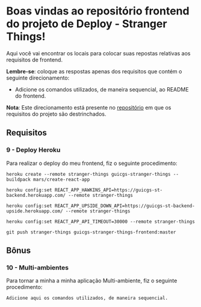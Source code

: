 # Boas vindas ao repositório frontend do projeto de Deploy - Stranger Things!

Aqui você vai encontrar os locais para colocar suas repostas relativas aos requisitos de frontend.

**Lembre-se**: coloque as respostas apenas dos requisitos que contém o seguinte direcionamento:

  - Adicione os comandos utilizados, de maneira sequencial, ao README do frontend.

**Nota**: Este direcionamento está presente no [repositório](https://github.com/tryber/sd-01-project-stranger-things) em que os requisitos do projeto são destrinchados.

## Requisitos

### 9 - Deploy Heroku

Para realizar o deploy do meu frontend, fiz o seguinte procedimento:

`heroku create --remote stranger-things guicgs-stranger-things --buildpack mars/create-react-app`

`heroku config:set REACT_APP_HAWKINS_API=https://guicgs-st-backend.herokuapp.com/ --remote stranger-things`

`heroku config:set REACT_APP_UPSIDE_DOWN_API=https://guicgs-st-backend-upside.herokuapp.com/ --remote stranger-things`

`heroku config:set REACT_APP_API_TIMEOUT=30000 --remote stranger-things`

`git push stranger-things guicgs-stranger-things-frontend:master`


## Bônus

### 10 - Multi-ambientes

Para tornar a minha a minha aplicação Multi-ambiente, fiz o seguinte procedimento:

`Adicione aqui os comandos utilizados, de maneira sequencial.`
